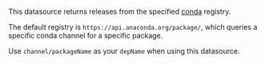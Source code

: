 This datasource returns releases from the specified [conda](https://docs.conda.io/en/latest/) registry.

The default registry is `https://api.anaconda.org/package/`, which queries a specific conda channel for a specific package.

Use `channel/packageName` as your `depName` when using this datasource.
